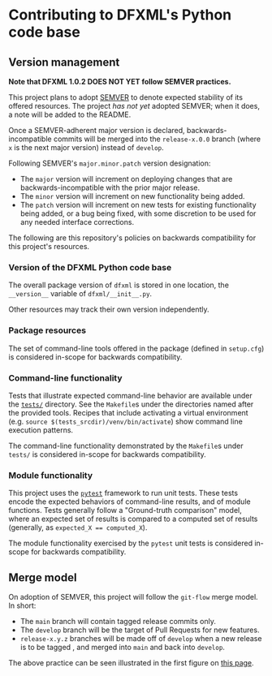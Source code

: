 # Contributing to DFXML's Python code base


## Version management

**Note that DFXML 1.0.2 DOES NOT YET follow SEMVER practices.**

This project plans to adopt [SEMVER](https://semver.org/) to denote expected stability of its offered resources.  The project *has not yet* adopted SEMVER; when it does, a note will be added to the README.

Once a SEMVER-adherent major version is declared, backwards-incompatible commits will be merged into the `release-x.0.0` branch (where `x` is the next major version) instead of `develop`.

Following SEMVER's `major.minor.patch` version designation:
* The `major` version will increment on deploying changes that are backwards-incompatible with the prior major release.
* The `minor` version will increment on new functionality being added.
* The `patch` version will increment on new tests for existing functionality being added, or a bug being fixed, with some discretion to be used for any needed interface corrections.

The following are this repository's policies on backwards compatibility for this project's resources.


### Version of the DFXML Python code base

The overall package version of `dfxml` is stored in one location, the `__version__` variable of `dfxml/__init__.py`.

Other resources may track their own version independently.


### Package resources

The set of command-line tools offered in the package (defined in `setup.cfg`) is considered in-scope for backwards compatibility.


### Command-line functionality

Tests that illustrate expected command-line behavior are available under the [`tests/`](tests/) directory.  See the `Makefile`s under the directories named after the provided tools.  Recipes that include activating a virtual environment (e.g. `source $(tests_srcdir)/venv/bin/activate`) show command line execution patterns.

The command-line functionality demonstrated by the `Makefile`s under `tests/` is considered in-scope for backwards compatibility.


### Module functionality

This project uses the [`pytest`](https://docs.pytest.org) framework to run unit tests.  These tests encode the expected behaviors of command-line results, and of module functions.  Tests generally follow a "Ground-truth comparison" model, where an expected set of results is compared to a computed set of results (generally, as `expected_X == computed_X`).

The module functionality exercised by the `pytest` unit tests is considered in-scope for backwards compatibility.


## Merge model

On adoption of SEMVER, this project will follow the `git-flow` merge model.  In short:
* The `main` branch will contain tagged release commits only.
* The `develop` branch will be the target of Pull Requests for new features.
* `release-x.y.z` branches will be made off of `develop` when a new release is to be tagged , and merged into `main` and back into `develop`.

The above practice can be seen illustrated in the first figure on [this page](https://nvie.com/posts/a-successful-git-branching-model/).
